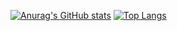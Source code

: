 [![Anurag's GitHub stats](https://github-readme-stats.vercel.app/api?username=AnisDhia&count_private=true&show_icons=true&theme=radical&include_all_commits=true)](https://github.com/anuraghazra/github-readme-stats)
[![Top Langs](https://github-readme-stats.vercel.app/api/top-langs/?username=AnisDhia&count_private=true&show_icons=true&theme=radical&include_all_commits=true)](https://github.com/anuraghazra/github-readme-stats)
